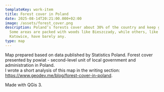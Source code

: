 ```yaml
---
templateKey: work-item
title: Forest cover in Poland
date: 2025-08-14T20:21:00.000+02:00
image: /assets/forest_cover.png
description: Poland’s forests cover about 30% of the country and keep growing.
  Some areas are packed with woods like Bieszczady, while others, like Żuławy or
  Katowice, have barely any.
type: map
---
```

Map prepared based on data published by Statistics Poland. Forest cover presented by powiat - second-level unit of local government and administration in Poland.\
I wrote a short analysis of this map in the writing section: <https://www.geodev.me/blog/forest-cover-in-poland>.

Made with QGis 3.
